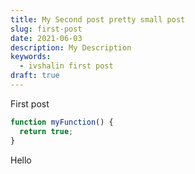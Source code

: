 ```yaml
---
title: My Second post pretty small post
slug: first-post
date: 2021-06-03
description: My Description
keywords:
  - ivshalin first post
draft: true
---
```


First post

``` js
function myFunction() {
  return true;
}
```

Hello